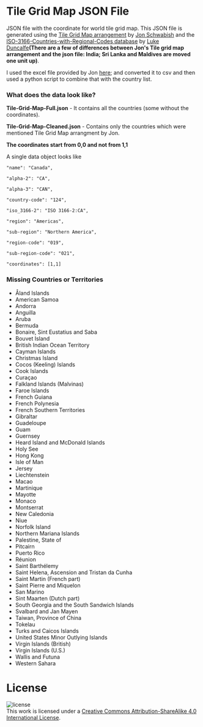 # Tile Grid Map JSON File
JSON file with the coordinate for world tile grid map. This JSON file is generated using the [Tile Grid Map arrangement](https://policyviz.com/2017/10/12/the-world-tile-grid-map/) by [Jon Schwabish](https://twitter.com/jschwabish) and the [ISO-3166-Countries-with-Regional-Codes database](https://github.com/lukes/ISO-3166-Countries-with-Regional-Codes) by [Luke Duncalfe](https://github.com/lukes)**(There are a few of differences between Jon's Tile grid map arrangement and the json file: India; Sri Lanka and Maldives are moved one unit up)**.

I used the excel file provided by Jon [here](http://policyviz.com/wp-content/uploads/2017/10/PolicyViz_WorldTGM.xlsx); and converted it to csv and then used a python script to combine that with the country list.

### What does the data look like?
**Tile-Grid-Map-Full.json** - It contains all the countries (some without the coordinates).

**Tile-Grid-Map-Cleaned.json** - Contains only the countries which were mentioned Tile Grid Map arrangment by Jon.

**The coordinates start from 0,0 and not from 1,1**

A single data object looks like

    "name": "Canada",
    
    "alpha-2": "CA",
    
    "alpha-3": "CAN",
    
    "country-code": "124",
    
    "iso_3166-2": "ISO 3166-2:CA",
    
    "region": "Americas",
    
    "sub-region": "Northern America",
   
    "region-code": "019",
    
    "sub-region-code": "021",
    
    "coordinates": [1,1]

### Missing Countries or Territories
* Åland Islands
* American Samoa
* Andorra
* Anguilla
* Aruba
* Bermuda
* Bonaire, Sint Eustatius and Saba
* Bouvet Island
* British Indian Ocean Territory
* Cayman Islands
* Christmas Island
* Cocos (Keeling) Islands
* Cook Islands
* Curaçao
* Falkland Islands (Malvinas)
* Faroe Islands
* French Guiana
* French Polynesia
* French Southern Territories
* Gibraltar
* Guadeloupe
* Guam
* Guernsey
* Heard Island and McDonald Islands
* Holy See
* Hong Kong
* Isle of Man
* Jersey
* Liechtenstein
* Macao
* Martinique
* Mayotte
* Monaco
* Montserrat
* New Caledonia
* Niue
* Norfolk Island
* Northern Mariana Islands
* Palestine, State of
* Pitcairn
* Puerto Rico
* Réunion
* Saint Barthélemy
* Saint Helena, Ascension and Tristan da Cunha
* Saint Martin (French part)
* Saint Pierre and Miquelon
* San Marino
* Sint Maarten (Dutch part)
* South Georgia and the South Sandwich Islands
* Svalbard and Jan Mayen
* Taiwan, Province of China
* Tokelau
* Turks and Caicos Islands
* United States Minor Outlying Islands
* Virgin Islands (British)
* Virgin Islands (U.S.)
* Wallis and Futuna
* Western Sahara

# License
![license](https://i.creativecommons.org/l/by-sa/4.0/88x31.png)  
This work is licensed under a [Creative Commons Attribution-ShareAlike 4.0 International License](https://creativecommons.org/licenses/by-sa/4.0/).
